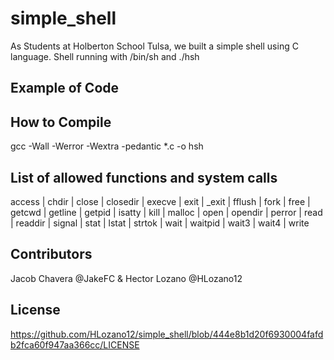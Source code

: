 # simple_shell

As Students at Holberton School Tulsa, we built a simple shell using C language. Shell running with /bin/sh and ./hsh

## Example of Code



## How to Compile

gcc -Wall -Werror -Wextra -pedantic *.c -o hsh

## List of allowed functions and system calls
access |
chdir |
close |
closedir |
execve |
exit |
_exit |
fflush |
fork |
free |
getcwd | 
getline |
getpid |
isatty |
kill |
malloc | 
open |
opendir | 
perror |
read |
readdir |
signal |
stat |
lstat |
strtok |
wait |
waitpid |
wait3 |
wait4 |
write 


## Contributors
Jacob Chavera @JakeFC & Hector Lozano @HLozano12


## License
https://github.com/HLozano12/simple_shell/blob/444e8b1d20f6930004fafdb2fca60f947aa366cc/LICENSE